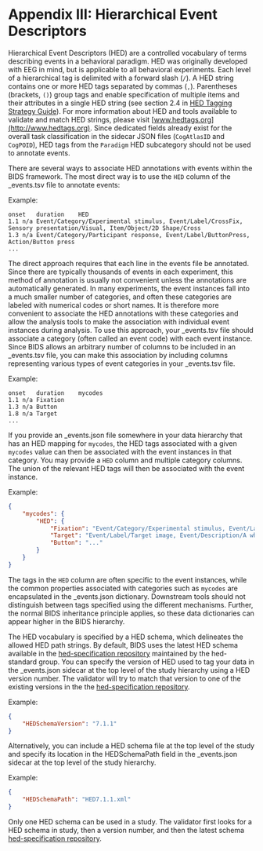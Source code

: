 # Appendix III: Hierarchical Event Descriptors

Hierarchical Event Descriptors (HED) are a controlled vocabulary of terms describing events in a behavioral
paradigm. HED was originally developed with EEG in mind, but is applicable to
all behavioral experiments. Each level of a hierarchical tag is delimited with
a forward slash (`/`). A HED string contains one or more HED tags separated by
commas (`,`). Parentheses (brackets, `()`) group tags and enable specification
of multiple items and their attributes in a single HED string (see section 2.4
in [HED Tagging Strategy Guide](http://www.hedtags.org/downloads/HED%20Tagging%20Strategy%20Guide.pdf)).
For more information about HED and tools available to validate and match HED
strings, please visit [www.hedtags.org](http://www.hedtags.org). Since
dedicated fields already exist for the overall task classification in the
sidecar JSON files (`CogAtlasID` and `CogPOID`), HED tags from the `Paradigm`
HED subcategory should not be used to annotate events.

There are several ways to associate HED annotations with events within the BIDS
framework. The most direct way is to use the `HED` column of the \_events.tsv
file to annotate events:  

Example:

```Text
onset	duration	HED
1.1	n/a	Event/Category/Experimental stimulus, Event/Label/CrossFix,  Sensory presentation/Visual, Item/Object/2D Shape/Cross
1.3	n/a	Event/Category/Participant response, Event/Label/ButtonPress, Action/Button press
...
```

The direct approach requires that each line in the events file be
annotated. Since there are typically thousands of events in each experiment,
this method of annotation is usually not convenient unless the annotations are
automatically generated. In many experiments, the event instances fall into a
much smaller number of categories, and often these categories are labeled with
numerical codes or short names. It is therefore more convenient to associate
the HED annotations with these categories and allow the analysis tools to make
the association with individual event instances during analysis. To use this
approach, your \_events.tsv file should associate a category (often called an
event code) with each event instance. Since BIDS allows an arbitrary number of
columns to be included in an \_events.tsv file, you can make this association
by including columns representing various types of event categories in your
\_events.tsv file.

Example:

```Text
onset	duration	mycodes
1.1	n/a	Fixation  
1.3	n/a	Button
1.8	n/a	Target
...

```

If you provide an \_events.json file somewhere in your data hierarchy that has
an HED mapping for `mycodes`, the HED tags associated with a given `mycodes`
value can then be associated with the event instances in that category. You
may provide a `HED` column and multiple category columns. The union of the
relevant HED tags will then be associated with the event instance.

Example:

```JSON
{
    "mycodes": {
        "HED": {
            "Fixation": "Event/Category/Experimental stimulus, Event/Label/CrossFix, Event/Description/A cross appears at screen center to serve as a fixation point, Sensory presentation/Visual, Item/Object/2D Shape/Cross, Attribute/Visual/Fixation point, Attribute/Visual/Rendering type/Screen, Attribute/Location/Screen/Center",
            "Target": "Event/Label/Target image, Event/Description/A white airplane as the RSVP target superimposed on a satellite image is displayed., Event/Category/Experimental stimulus, (Item/Object/Vehicle/Aircraft/Airplane, Participant/Effect/Cognitive/Target, Sensory presentation/Visual/Rendering type/Screen/2D), (Item/Natural scene/Arial/Satellite, Sensory presentation/Visual/Rendering type/Screen/2D)",
            "Button": "..."
        }
    }
}
```

The tags in the `HED` column are often specific to the event instances, while
the common properties associated with categories such as `mycodes` are
encapsulated in the \_events.json dictionary. Downstream tools should not
distinguish between tags specified using the different mechanisms. Further,
the normal BIDS inheritance principle applies, so these data dictionaries can
appear higher in the BIDS hierarchy.

The HED vocabulary is specified by a HED schema, which delineates the allowed HED path strings. By default, BIDS uses the latest HED schema available in the
[hed-specification repository](https://github.com/hed-standard/hed-specification/tree/master/hedxml)
maintained by the hed-standard group. You can specify the version of HED used to tag your data in the
\_events.json sidecar at the top level of the study hierarchy using a HED version number. The validator will try to match that version to one of the existing versions in the the [hed-specification repository](https://github.com/hed-standard/hed-specification/tree/master/hedxml). 

Example:

```JSON
{
	"HEDSchemaVersion": "7.1.1"
}
```

Alternatively, you can include a HED schema file at the top level of the study and specify its location in the HEDSchemaPath field in the \_events.json sidecar at the top level of the study hierarchy. 

Example:

```JSON
{
	"HEDSchemaPath": "HED7.1.1.xml"
}
```
Only one HED schema can be used in a study. The validator first looks for a HED schema in study, then a version number, and then the latest schema [hed-specification repository](https://github.com/hed-standard/hed-specification/tree/master/hedxml). 

